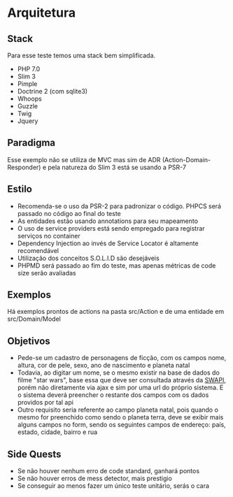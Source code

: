 # Arquitetura

## Stack
 Para esse teste temos uma stack bem simplificada.
* PHP 7.0
* Slim 3
* Pimple
* Doctrine 2 (com sqlite3)
* Whoops
* Guzzle
* Twig
* Jquery

## Paradigma
Esse exemplo não se utiliza de MVC mas sim de ADR (Action-Domain-Responder) e pela natureza do Slim 3 está se usando a PSR-7

## Estilo
* Recomenda-se o uso da PSR-2 para padronizar o código. PHPCS será passado no código ao final do teste
* As entidades estão usando annotations para seu mapeamento
* O uso de service providers está sendo empregado para registrar serviços no container
* Dependency Injection ao invés de Service Locator é altamente recomendável
* Utilização dos conceitos S.O.L.I.D são desejáveis
* PHPMD será passado ao fim do teste, mas apenas métricas de code size serão avaliadas 

## Exemplos
Há exemplos prontos de actions na pasta src/Action e de uma entidade em src/Domain/Model

## Objetivos
* Pede-se um cadastro de personagens de ficção, com os campos nome, altura, cor de pele, sexo, ano de nascimento e planeta natal
* Todavia, ao digitar um nome, se o mesmo existir na base de dados do filme "star wars", base essa que deve ser consultada através da [SWAPI](https://swapi.co/), porém não diretamente via ajax e sim por uma url do próprio sistema. E o sistema deverá preencher o restante dos campos com os dados providos por tal api
* Outro requisito seria referente ao campo planeta natal, pois quando o mesmo for preenchido como sendo o planeta terra, deve se exibir mais alguns campos no form, sendo os seguintes campos de endereço: país, estado, cidade, bairro e rua

## Side Quests
* Se não houver nenhum erro de code standard, ganhará pontos
* Se não houver erros de mess detector, mais prestigio
* Se conseguir ao menos fazer um único teste unitário, serás o cara
